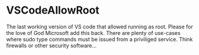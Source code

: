 # VSCodeAllowRoot
The last working version of VS code that allowed running as root. Please for the love of God Microsoft add this back. There are plenty of use-cases where sudo type commands must be issued from a priviliged service. Think firewalls or other security software...
